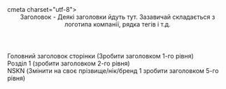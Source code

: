 <!DOCTYPE html>
<html>
<head>
cmeta charset="utf-8">
<title>Тема (Зміни назву сторінки)</title>
 </head>
 <body>
<header>
Заголовок - Деякі заголовки йдуть тут. Зазавичай складається з логотипа компанії, рядка тегів і т.д.
</header>
Головний заголовок сторінки (Зробити заголовком 1-го рівня)
<section>
Розділ 1 (зробити заголовком 2-го рівня)
</section>
<footer>
NSKN (Змінити на своє прізвище/нік/бренд 1 зробити заголовком 5-го рівня)
</footer> </body>
</html>
